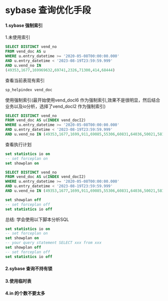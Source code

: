 # sybase 查询优化手段

#### 1.sybase 强制索引

1.未使用索引

````sql
SELECT DISTINCT vend_no
FROM vend_doc AS u
WHERE u.entry_datetime >= '2020-05-08T00:00:00.000'
AND u.entry_datetime < '2023-08-19T23:59:59.999'
AND u.vend_no IN
(49353,1677,169969632,69741,2326,71300,414,68444)
````

查看当前表现有索引

````sql
sp_helpindex vend_doc
````

使用强制索引(最开始使用vend_docI6 作为强制索引,效果不是很明显，然后结合业务以及io分析，选择了vend_docI2 作为强制索引)

````sql
SELECT DISTINCT vend_no
FROM vend_doc AS u(INDEX vend_docI2)
WHERE u.entry_datetime >= '2020-05-08T00:00:00.000'
AND u.entry_datetime < '2023-08-19T23:59:59.999'
AND u.vend_no IN (49353,1677,1699,911,69085,55306,60831,64036,50021,58183,22084)
````

查看执行计划

````sql
set statistics io on
-- set forceplan on
set showplan on

SELECT DISTINCT vend_no
FROM vend_doc AS u(INDEX vend_docI2)
WHERE u.entry_datetime >= '2020-05-08T00:00:00.000'
AND u.entry_datetime < '2023-08-19T23:59:59.999'
AND u.vend_no IN (49353,1677,1699,911,69085,55306,60831,64036,50021,58183,22084)

set showplan off
-- set forceplan off
set statistics io off
````

总结: 学会使用以下脚本分析SQL

````sql
set statistics io on
-- set forceplan on
set showplan on
-- your query statement SELECT xxx from xxx
set showplan off
-- set forceplan off
set statistics io off
````

#### 2.sybase 查询不持有锁

#### 3.使用临时表

#### 4.in 的个数不要太多